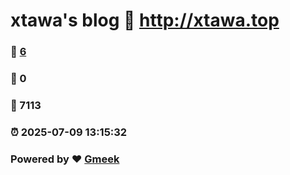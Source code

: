 # xtawa's blog :link: http://xtawa.top 
### :page_facing_up: [6](http://xtawa.top/tag.html) 
### :speech_balloon: 0 
### :hibiscus: 7113 
### :alarm_clock: 2025-07-09 13:15:32 
### Powered by :heart: [Gmeek](https://github.com/Meekdai/Gmeek)
